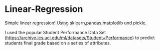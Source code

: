 # Linear-Regression
Simple linear regression! Using sklearn,pandas,matplotlib und pickle.

I used the popular Student Performance Data Set (https://archive.ics.uci.edu/ml/datasets/Student+Performance) to predict students final grade based on a series of attributes.
